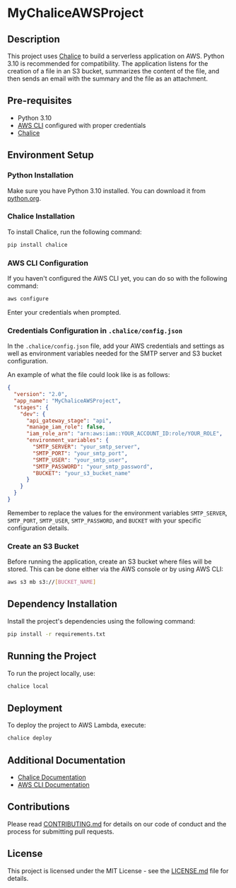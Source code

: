 # MyChaliceAWSProject

## Description

This project uses [Chalice](https://chalice.readthedocs.io/en/latest/) to build a serverless application on AWS. Python 3.10 is recommended for compatibility. The application listens for the creation of a file in an S3 bucket, summarizes the content of the file, and then sends an email with the summary and the file as an attachment.

## Pre-requisites

- Python 3.10
- [AWS CLI](https://aws.amazon.com/cli/) configured with proper credentials
- [Chalice](https://chalice.readthedocs.io/en/latest/)

## Environment Setup

### Python Installation

Make sure you have Python 3.10 installed. You can download it from [python.org](https://www.python.org/downloads/).

### Chalice Installation

To install Chalice, run the following command:

```bash
pip install chalice
```

### AWS CLI Configuration

If you haven't configured the AWS CLI yet, you can do so with the following command:

```bash
aws configure
```

Enter your credentials when prompted.

### Credentials Configuration in `.chalice/config.json`

In the `.chalice/config.json` file, add your AWS credentials and settings as well as environment variables needed for the SMTP server and S3 bucket configuration.

An example of what the file could look like is as follows:

```json
{
  "version": "2.0",
  "app_name": "MyChaliceAWSProject",
  "stages": {
    "dev": {
      "api_gateway_stage": "api",
      "manage_iam_role": false,
      "iam_role_arn": "arn:aws:iam::YOUR_ACCOUNT_ID:role/YOUR_ROLE",
      "environment_variables": {
        "SMTP_SERVER": "your_smtp_server",
        "SMTP_PORT": "your_smtp_port",
        "SMTP_USER": "your_smtp_user",
        "SMTP_PASSWORD": "your_smtp_password",
        "BUCKET": "your_s3_bucket_name"
      }
    }
  }
}
```

Remember to replace the values for the environment variables `SMTP_SERVER`, `SMTP_PORT`, `SMTP_USER`, `SMTP_PASSWORD`, and `BUCKET` with your specific configuration details.

### Create an S3 Bucket

Before running the application, create an S3 bucket where files will be stored. This can be done either via the AWS console or by using AWS CLI:

```bash
aws s3 mb s3://[BUCKET_NAME]
```

## Dependency Installation

Install the project's dependencies using the following command:

```bash
pip install -r requirements.txt
```

## Running the Project

To run the project locally, use:

```bash
chalice local
```

## Deployment

To deploy the project to AWS Lambda, execute:

```bash
chalice deploy
```

## Additional Documentation

- [Chalice Documentation](https://chalice.readthedocs.io/en/latest/)
- [AWS CLI Documentation](https://aws.amazon.com/documentation/cli/)

## Contributions

Please read [CONTRIBUTING.md](CONTRIBUTING.md) for details on our code of conduct and the process for submitting pull requests.

## License

This project is licensed under the MIT License - see the [LICENSE.md](LICENSE.md) file for details.
